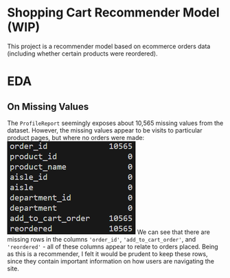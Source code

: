 # Shopping Cart Recommender Model (WIP)
This project is a recommender model based on ecommerce orders data (including whether certain products were reordered).

# EDA
## On Missing Values
The `ProfileReport` seemingly exposes about 10,565 missing values from the dataset. However, the missing values appear to be visits to particular product pages, but where no orders were made:
![Alt text](image.png)
We can see that there are missing rows in the columns `'order_id'`, `'add_to_cart_order'`, and `'reordered'` - all of these columns appear to relate to orders placed. Being as this is a recommender, I felt it would be prudent to keep these rows, since they contain important information on how users are navigating the site.

